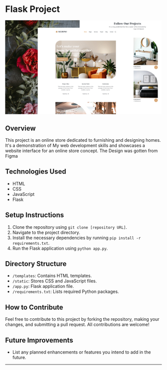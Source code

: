 # Flask Project

![Project Image](/static/Images/Preview.jpg)

## Overview
This project is an online store dedicated to furnishing and designing homes. It's a demonstration of My web development skills and showcases a website interface for an online store concept.
The Design was gotten from Figma 

## Technologies Used
- HTML
- CSS
- JavaScript
- Flask

## Setup Instructions
1. Clone the repository using `git clone [repository URL]`.
2. Navigate to the project directory.
3. Install the necessary dependencies by running `pip install -r requirements.txt`.
4. Run the Flask application using `python app.py`.

## Directory Structure
- `/templates`: Contains HTML templates.
- `/static`: Stores CSS and JavaScript files.
- `/app.py`: Flask application file.
- `/requirements.txt`: Lists required Python packages.

## How to Contribute
Feel free to contribute to this project by forking the repository, making your changes, and submitting a pull request. All contributions are welcome!

## Future Improvements
- List any planned enhancements or features you intend to add in the future.

---